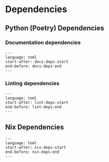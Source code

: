 # Dependencies

## Python (Poetry) Dependencies

### Documentation dependencies

```{literalinclude} ../../pyproject.toml
---
language: toml
start-after: docs-deps-start
end-before: docs-deps-end
---
```

### Linting dependencies

```{literalinclude} ../../pyproject.toml
---
language: toml
start-after: lint-deps-start
end-before: lint-deps-end
---
```

## Nix Dependencies

```{literalinclude} ../../devshell.toml
---
language: toml
start-after: nix-deps-start
end-before: nix-deps-end
---
```
